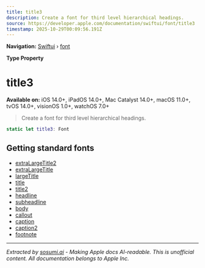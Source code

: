 ```yaml
---
title: title3
description: Create a font for third level hierarchical headings.
source: https://developer.apple.com/documentation/swiftui/font/title3
timestamp: 2025-10-29T00:09:56.191Z
---
```


**Navigation:** [Swiftui](/documentation/swiftui) › [font](/documentation/swiftui/font)

**Type Property**

# title3

**Available on:** iOS 14.0+, iPadOS 14.0+, Mac Catalyst 14.0+, macOS 11.0+, tvOS 14.0+, visionOS 1.0+, watchOS 7.0+

> Create a font for third level hierarchical headings.

```swift
static let title3: Font
```

## Getting standard fonts

- [extraLargeTitle2](/documentation/swiftui/font/extralargetitle2)
- [extraLargeTitle](/documentation/swiftui/font/extralargetitle)
- [largeTitle](/documentation/swiftui/font/largetitle)
- [title](/documentation/swiftui/font/title)
- [title2](/documentation/swiftui/font/title2)
- [headline](/documentation/swiftui/font/headline)
- [subheadline](/documentation/swiftui/font/subheadline)
- [body](/documentation/swiftui/font/body)
- [callout](/documentation/swiftui/font/callout)
- [caption](/documentation/swiftui/font/caption)
- [caption2](/documentation/swiftui/font/caption2)
- [footnote](/documentation/swiftui/font/footnote)

---

*Extracted by [sosumi.ai](https://sosumi.ai) - Making Apple docs AI-readable.*
*This is unofficial content. All documentation belongs to Apple Inc.*
